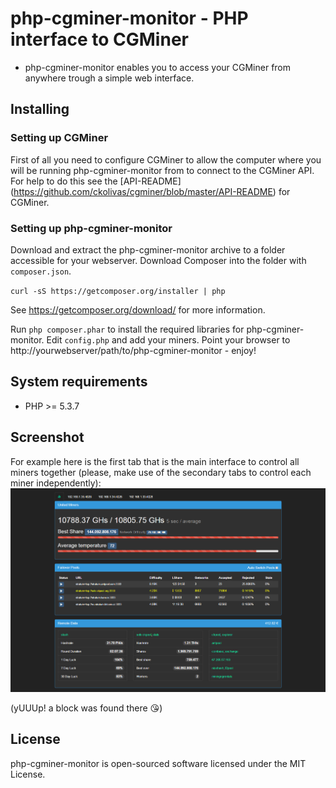 php-cgminer-monitor - PHP interface to CGMiner
=====================================
* php-cgminer-monitor enables you to access your CGMiner from anywhere
trough a simple web interface.

Installing
---------------

### Setting up CGMiner
First of all you need to configure CGMiner to allow the computer where you will be running
php-cgminer-monitor from to connect to the CGMiner API.
For help to do this see the [API-README] (https://github.com/ckolivas/cgminer/blob/master/API-README) for CGMiner.

### Setting up php-cgminer-monitor
Download and extract the php-cgminer-monitor archive to a folder accessible for your webserver.
Download Composer into the folder with `composer.json`.

`curl -sS https://getcomposer.org/installer | php`

See https://getcomposer.org/download/ for more information.

Run `php composer.phar` to install the required libraries for php-cgminer-monitor.
Edit `config.php` and add your miners.
Point your browser to http://yourwebserver/path/to/php-cgminer-monitor - enjoy!

System requirements
-------------------
* PHP >= 5.3.7

Screenshot
----------
For example here is the first tab that is the main interface to control all miners together (please, make use of the secondary tabs to control each miner independently):
![solarized palette](https://github.com/ctubio/php-cgminer-monitor/raw/master/screenshot.png)

(yUUUp! a block was found there :kissing_heart:)

License
-------
php-cgminer-monitor is open-sourced software licensed under the MIT License.
